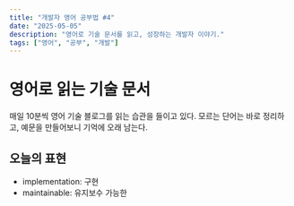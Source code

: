 ```yaml
---
title: "개발자 영어 공부법 #4"
date: "2025-05-05"
description: "영어로 기술 문서를 읽고, 성장하는 개발자 이야기."
tags: ["영어", "공부", "개발"]
---
```


# 영어로 읽는 기술 문서

매일 10분씩 영어 기술 블로그를 읽는 습관을 들이고 있다. 모르는 단어는 바로 정리하고, 예문을 만들어보니 기억에 오래 남는다.

## 오늘의 표현

- implementation: 구현
- maintainable: 유지보수 가능한
